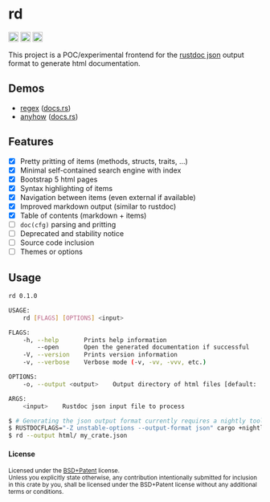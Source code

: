 rd
==

[<img alt="github" src="https://img.shields.io/badge/github-urgau/rd-8da0cb?style=for-the-badge&labelColor=555555&logo=github" height="20">](https://github.com/urgau/rd)
[<img alt="license" src="https://img.shields.io/badge/license-BSD%2BPatent-blue?style=for-the-badge" height="20">](https://github.com/urgau/rd/)
[<img alt="build status" src="https://img.shields.io/github/workflow/status/Urgau/rd/Continuous integration/main?style=for-the-badge" height="20">](https://github.com/urgau/rd/actions?query=branch%3Amain)

This project is a POC/experimental frontend for the [rustdoc json](https://rust-lang.github.io/rfcs/2963-rustdoc-json.html) output format to generate html documentation.

## Demos

 - [regex](http://urgau.rf.gd/rd/regex/index.html) ([docs.rs](https://docs.rs/regex/1.5.4/regex/))
 - [anyhow](http://urgau.rf.gd/rd/anyhow/index.html) ([docs.rs](https://docs.rs/anyhow/1.0.43/anyhow/))

## Features

- [X] Pretty pritting of items (methods, structs, traits, ...)
- [X] Minimal self-contained search engine with index
- [X] Bootstrap 5 html pages
- [X] Syntax highlighting of items
- [X] Navigation between items (even external if available)
- [X] Improved markdown output (similar to rustdoc)
- [X] Table of contents (markdown + items)
- [ ] `doc(cfg)` parsing and pritting
- [ ] Deprecated and stability notice
- [ ] Source code inclusion
- [ ] Themes or options

## Usage

```bash
rd 0.1.0

USAGE:
    rd [FLAGS] [OPTIONS] <input>

FLAGS:
    -h, --help       Prints help information
        --open       Open the generated documentation if successful
    -V, --version    Prints version information
    -v, --verbose    Verbose mode (-v, -vv, -vvv, etc.)

OPTIONS:
    -o, --output <output>    Output directory of html files [default: .]

ARGS:
    <input>    Rustdoc json input file to process
```

```bash
$ # Generating the json output format currently requires a nightly toolchain
$ RUSTDOCFLAGS="-Z unstable-options --output-format json" cargo +nightly doc
$ rd --output html/ my_crate.json
```

#### License

<sup>
Licensed under the <a href="LICENSE">BSD+Patent</a> license.
</sup>

<br>

<sub>
Unless you explicitly state otherwise, any contribution intentionally submitted
for inclusion in this crate by you, shall be licensed under the BSD+Patent license
without any additional terms or conditions.
</sub>
